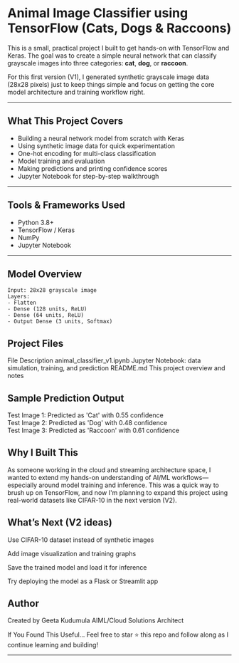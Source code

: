 #  Animal Image Classifier using TensorFlow (Cats, Dogs & Raccoons)

This is a small, practical project I built to get hands-on with TensorFlow and Keras. The goal was to create a simple neural network that can classify grayscale images into three categories: **cat**, **dog**, or **raccoon**.

For this first version (V1), I generated synthetic grayscale image data (28x28 pixels) just to keep things simple and focus on getting the core model architecture and training workflow right.

---

## What This Project Covers

- Building a neural network model from scratch with Keras
- Using synthetic image data for quick experimentation
- One-hot encoding for multi-class classification
- Model training and evaluation
- Making predictions and printing confidence scores
- Jupyter Notebook for step-by-step walkthrough

---

## Tools & Frameworks Used

- Python 3.8+
- TensorFlow / Keras
- NumPy
- Jupyter Notebook

---

##  Model Overview

```text
Input: 28x28 grayscale image  
Layers:
- Flatten
- Dense (128 units, ReLU)
- Dense (64 units, ReLU)
- Output Dense (3 units, Softmax)
```



## Project Files
File	Description
animal_classifier_v1.ipynb	Jupyter Notebook: data simulation, training, and prediction
README.md	This project overview and notes


## Sample Prediction Output
Test Image 1: Predicted as 'Cat' with 0.55 confidence  
Test Image 2: Predicted as 'Dog' with 0.48 confidence  
Test Image 3: Predicted as 'Raccoon' with 0.61 confidence  

## Why I Built This
As someone working in the cloud and streaming architecture space, I wanted to extend my hands-on understanding of AI/ML workflows—especially around model training and inference. This was a quick way to brush up on TensorFlow, and now I'm planning to expand this project using real-world datasets like CIFAR-10 in the next version (V2).

## What’s Next (V2 ideas)
Use CIFAR-10 dataset instead of synthetic images

Add image visualization and training graphs

Save the trained model and load it for inference

Try deploying the model as a Flask or Streamlit app


## Author
Created by Geeta Kudumula
AIML/Cloud Solutions Architect

If You Found This Useful...
Feel free to star ⭐ this repo and follow along as I continue learning and building!

---


